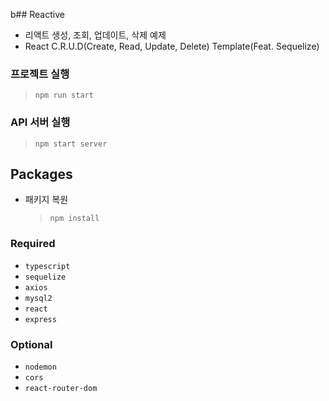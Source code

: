b## Reactive
* 리액트 생성, 조회, 업데이트, 삭제 예제
* React C.R.U.D(Create, Read, Update, Delete) Template(Feat. Sequelize)

### 프로젝트 실행
> `npm run start`

### API 서버 실행
> `npm start server`

## Packages
* 패키지 복원
  >`npm install`


### Required

* `typescript`
* `sequelize`
* `axios`
* `mysql2`
* `react`
* `express`

### Optional

* `nodemon`
* `cors`
* `react-router-dom`
